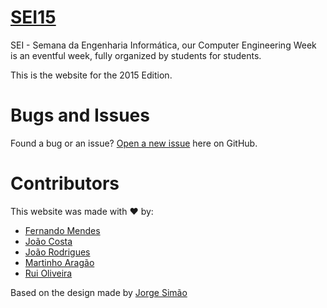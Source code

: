 # [SEI15](http://cesium.github.io/SEI15)

SEI - Semana da Engenharia Informática, our Computer Engineering Week is an eventful week, fully organized by students for students.

This is the website for the 2015 Edition.

# Bugs and Issues

Found a bug or an issue? [Open a new issue](https://github.com/cesium/SEI15/issues) here on GitHub.

# Contributors

This website was made with :heart: by:

* [Fernando Mendes](https://github.com/frmendes)
* [João Costa](https://github.com/JoaoFCosta)
* [João Rodrigues](https://github.com/JoRod94)
* [Martinho Aragão](https://github.com/martinhoaragao)
* [Rui Oliveira](https://github.com/ruioliveiras)

Based on the design made by [Jorge Simão](https://www.linkedin.com/in/jorgepedrosimao)
